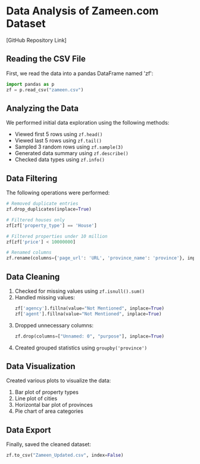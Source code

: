 # Data Analysis of Zameen.com Dataset

[GitHub Repository Link]

## Reading the CSV File
First, we read the data into a pandas DataFrame named 'zf':
```python
import pandas as p
zf = p.read_csv("zameen.csv")
```

## Analyzing the Data
We performed initial data exploration using the following methods:
- Viewed first 5 rows using `zf.head()`
- Viewed last 5 rows using `zf.tail()`
- Sampled 3 random rows using `zf.sample(3)`
- Generated data summary using `zf.describe()`
- Checked data types using `zf.info()`

## Data Filtering
The following operations were performed:
```python
# Removed duplicate entries
zf.drop_duplicates(inplace=True)

# Filtered houses only
zf[zf['property_type'] == 'House']

# Filtered properties under 10 million
zf[zf['price'] < 10000000]

# Renamed columns
zf.rename(columns={'page_url': 'URL', 'province_name': 'province'}, inplace=True)
```

## Data Cleaning
1. Checked for missing values using `zf.isnull().sum()`
2. Handled missing values:
   ```python
   zf['agency'].fillna(value="Not Mentioned", inplace=True)
   zf['agent'].fillna(value="Not Mentioned", inplace=True)
   ```
3. Dropped unnecessary columns:
   ```python
   zf.drop(columns=["Unnamed: 0", "purpose"], inplace=True)
   ```
4. Created grouped statistics using `groupby('province')`

## Data Visualization
Created various plots to visualize the data:
1. Bar plot of property types
2. Line plot of cities
3. Horizontal bar plot of provinces
4. Pie chart of area categories

## Data Export
Finally, saved the cleaned dataset:
```python
zf.to_csv("Zameen_Updated.csv", index=False)
```
